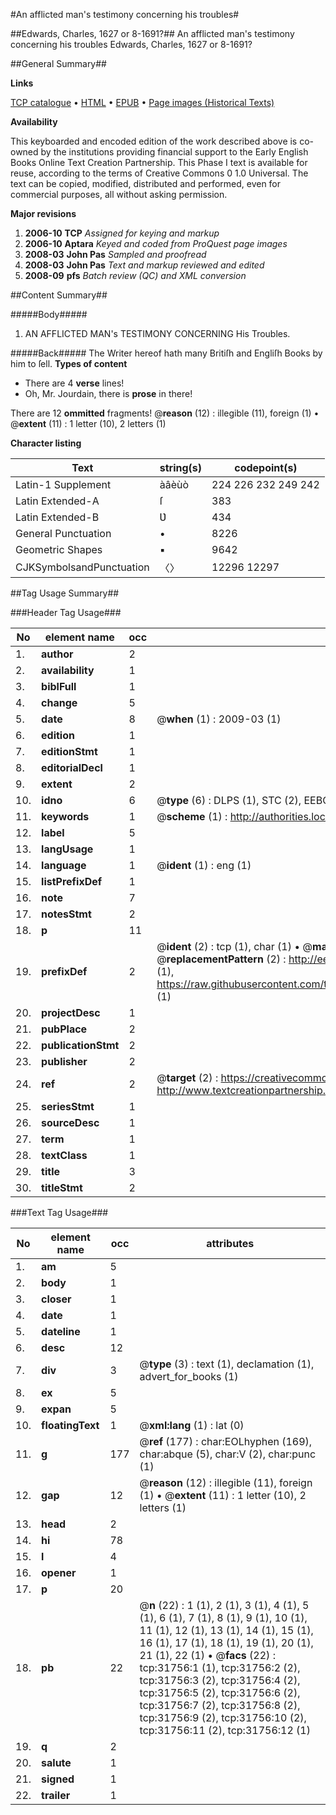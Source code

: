 #An afflicted man's testimony concerning his troubles#

##Edwards, Charles, 1627 or 8-1691?##
An afflicted man's testimony concerning his troubles
Edwards, Charles, 1627 or 8-1691?

##General Summary##

**Links**

[TCP catalogue](http://www.ota.ox.ac.uk/tcp/)  • 
[HTML](http://tei.it.ox.ac.uk/tcp/Texts-HTML/free/A69/A69939.html)  • 
[EPUB](http://tei.it.ox.ac.uk/tcp/Texts-EPUB/free/A69/A69939.epub) • 
[Page images (Historical Texts)](https://data.historicaltexts.jisc.ac.uk/view?pubId=eebo-99827338e&pageId=eebo-99827338e-31756-1)

**Availability**

This keyboarded and encoded edition of the
	       work described above is co-owned by the institutions
	       providing financial support to the Early English Books
	       Online Text Creation Partnership. This Phase I text is
	       available for reuse, according to the terms of Creative
	       Commons 0 1.0 Universal. The text can be copied,
	       modified, distributed and performed, even for
	       commercial purposes, all without asking permission.

**Major revisions**

1. __2006-10__ __TCP__ *Assigned for keying and markup*
1. __2006-10__ __Aptara__ *Keyed and coded from ProQuest page images*
1. __2008-03__ __John Pas__ *Sampled and proofread*
1. __2008-03__ __John Pas__ *Text and markup reviewed and edited*
1. __2008-09__ __pfs__ *Batch review (QC) and XML conversion*

##Content Summary##

#####Body#####

1. AN
AFFLICTED MAN's
TESTIMONY
CONCERNING
His Troubles.

#####Back#####
The Writer hereof hath many Britiſh and Engliſh
Books by him to ſell.
**Types of content**

  * There are 4 **verse** lines!
  * Oh, Mr. Jourdain, there is **prose** in there!

There are 12 **ommitted** fragments! 
 @__reason__ (12) : illegible (11), foreign (1)  •  @__extent__ (11) : 1 letter (10), 2 letters (1)

**Character listing**


|Text|string(s)|codepoint(s)|
|---|---|---|
|Latin-1 Supplement|àâèùò|224 226 232 249 242|
|Latin Extended-A|ſ|383|
|Latin Extended-B|Ʋ|434|
|General Punctuation|•|8226|
|Geometric Shapes|▪|9642|
|CJKSymbolsandPunctuation|〈〉|12296 12297|

##Tag Usage Summary##

###Header Tag Usage###

|No|element name|occ|attributes|
|---|---|---|---|
|1.|__author__|2||
|2.|__availability__|1||
|3.|__biblFull__|1||
|4.|__change__|5||
|5.|__date__|8| @__when__ (1) : 2009-03 (1)|
|6.|__edition__|1||
|7.|__editionStmt__|1||
|8.|__editorialDecl__|1||
|9.|__extent__|2||
|10.|__idno__|6| @__type__ (6) : DLPS (1), STC (2), EEBO-CITATION (1), PROQUEST (1), VID (1)|
|11.|__keywords__|1| @__scheme__ (1) : http://authorities.loc.gov/ (1)|
|12.|__label__|5||
|13.|__langUsage__|1||
|14.|__language__|1| @__ident__ (1) : eng (1)|
|15.|__listPrefixDef__|1||
|16.|__note__|7||
|17.|__notesStmt__|2||
|18.|__p__|11||
|19.|__prefixDef__|2| @__ident__ (2) : tcp (1), char (1)  •  @__matchPattern__ (2) : ([0-9\-]+):([0-9IVX]+) (1), (.+) (1)  •  @__replacementPattern__ (2) : http://eebo.chadwyck.com/downloadtiff?vid=$1&page=$2 (1), https://raw.githubusercontent.com/textcreationpartnership/Texts/master/tcpchars.xml#$1 (1)|
|20.|__projectDesc__|1||
|21.|__pubPlace__|2||
|22.|__publicationStmt__|2||
|23.|__publisher__|2||
|24.|__ref__|2| @__target__ (2) : https://creativecommons.org/publicdomain/zero/1.0/ (1), http://www.textcreationpartnership.org/docs/. (1)|
|25.|__seriesStmt__|1||
|26.|__sourceDesc__|1||
|27.|__term__|1||
|28.|__textClass__|1||
|29.|__title__|3||
|30.|__titleStmt__|2||


###Text Tag Usage###

|No|element name|occ|attributes|
|---|---|---|---|
|1.|__am__|5||
|2.|__body__|1||
|3.|__closer__|1||
|4.|__date__|1||
|5.|__dateline__|1||
|6.|__desc__|12||
|7.|__div__|3| @__type__ (3) : text (1), declamation (1), advert_for_books (1)|
|8.|__ex__|5||
|9.|__expan__|5||
|10.|__floatingText__|1| @__xml:lang__ (1) : lat (0)|
|11.|__g__|177| @__ref__ (177) : char:EOLhyphen (169), char:abque (5), char:V (2), char:punc (1)|
|12.|__gap__|12| @__reason__ (12) : illegible (11), foreign (1)  •  @__extent__ (11) : 1 letter (10), 2 letters (1)|
|13.|__head__|2||
|14.|__hi__|78||
|15.|__l__|4||
|16.|__opener__|1||
|17.|__p__|20||
|18.|__pb__|22| @__n__ (22) : 1 (1), 2 (1), 3 (1), 4 (1), 5 (1), 6 (1), 7 (1), 8 (1), 9 (1), 10 (1), 11 (1), 12 (1), 13 (1), 14 (1), 15 (1), 16 (1), 17 (1), 18 (1), 19 (1), 20 (1), 21 (1), 22 (1)  •  @__facs__ (22) : tcp:31756:1 (1), tcp:31756:2 (2), tcp:31756:3 (2), tcp:31756:4 (2), tcp:31756:5 (2), tcp:31756:6 (2), tcp:31756:7 (2), tcp:31756:8 (2), tcp:31756:9 (2), tcp:31756:10 (2), tcp:31756:11 (2), tcp:31756:12 (1)|
|19.|__q__|2||
|20.|__salute__|1||
|21.|__signed__|1||
|22.|__trailer__|1||
